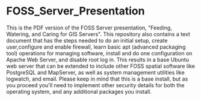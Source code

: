 # FOSS_Server_Presentation
This is the PDF version of the FOSS Server presentation, "Feeding, Watering, and Caring for GIS Servers". This repository also contains a text document that has the steps needed to do an initial setup, create user,configure and enable firewall, learn basic apt (advanced packaging tool) operations for managing software, install and do one configuration on Apache Web Server, and disable root log in.  This results in a base Ubuntu web server that can be extended to include other FOSS spatial software like PostgreSQL and MapServer, as well as system management utilities like logwatch, and email. Please keep in mind that this is a base install, but as you proceed you'll need to implement other security details for both the operating system, and any additional packages you install.
